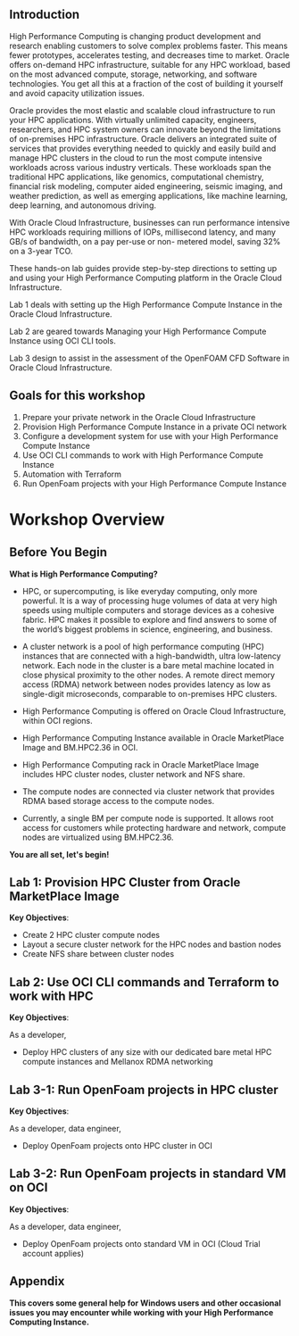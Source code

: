 ## Introduction

High Performance Computing is changing product development and research enabling customers to solve complex problems faster. This means fewer prototypes, accelerates testing, and decreases time to market. Oracle offers on-demand HPC infrastructure, suitable for any HPC workload, based on the most advanced compute, storage, networking, and software technologies. You get all this at a fraction of the cost of building it yourself and avoid capacity utilization issues.

Oracle provides the most elastic and scalable cloud infrastructure to run your HPC applications. With virtually unlimited capacity, engineers, researchers, and HPC system owners can innovate beyond the limitations of on-premises HPC infrastructure. Oracle delivers an integrated suite of services that provides everything needed to quickly and easily build and manage HPC clusters in the cloud to run the most compute intensive workloads across various industry verticals. These workloads span the traditional HPC applications, like genomics, computational chemistry, financial risk modeling, computer aided engineering, seismic imaging, and weather prediction, as well as emerging applications, like machine learning, deep learning, and autonomous driving.

With Oracle Cloud Infrastructure, businesses can run performance intensive HPC workloads requiring millions of IOPs, millisecond latency, and many GB/s of bandwidth, on a pay per-use or non- metered model, saving 32% on a 3-year TCO.

These hands-on lab guides provide step-by-step directions to setting up and using your High Performance Computing platform in the Oracle Cloud Infrastructure.

Lab 1 deals with setting up the High Performance Compute Instance in the Oracle Cloud Infrastructure.

Lab 2 are geared towards Managing your High Performance Compute Instance using OCI CLI tools.

Lab 3 design to assist in the assessment of the OpenFOAM CFD Software in Oracle Cloud Infrastructure.



## Goals for this workshop
1. Prepare your private network in the Oracle Cloud Infrastructure
2. Provision High Performance Compute Instance in a private OCI network
3. Configure a development system for use with your High Performance Compute Instance
4. Use OCI CLI commands to work with High Performance Compute Instance
5. Automation with Terraform
6. Run OpenFoam projects with your High Performance Compute Instance



# Workshop Overview

## Before You Begin
**What is High Performance Computing?**

- HPC, or supercomputing, is like everyday computing, only more powerful. It is a way of processing huge volumes of data at very high speeds using multiple computers and storage devices as a cohesive fabric. HPC makes it possible to explore and find answers to some of the world’s biggest problems in science, engineering, and business.

- A cluster network is a pool of high performance computing (HPC) instances that are connected with a high-bandwidth, ultra low-latency network. Each node in the cluster is a bare metal machine located in close physical proximity to the other nodes. A remote direct memory access (RDMA) network between nodes provides latency as low as single-digit microseconds, comparable to on-premises HPC clusters.

- High Performance Computing is offered on Oracle Cloud Infrastructure, within OCI regions.
- High Performance Computing Instance available in Oracle MarketPlace Image and BM.HPC2.36 in OCI.
- High Performance Computing rack in Oracle MarketPlace Image includes HPC cluster nodes, cluster network and NFS share.
- The compute nodes are connected via cluster network that provides RDMA based storage access to the compute nodes.
- Currently, a single BM per compute node is supported. It allows root access for customers
while protecting hardware and network, compute nodes are virtualized using BM.HPC2.36.


**You are all set, let's begin!**


## Lab 1: Provision HPC Cluster from Oracle MarketPlace Image

**Key Objectives**:
- Create 2 HPC cluster compute nodes 
- Layout a secure cluster network for the HPC nodes and bastion nodes
- Create NFS share between cluster nodes



## Lab 2: Use OCI CLI commands and Terraform to work with HPC

**Key Objectives**:

As a developer, 
- Deploy HPC clusters of any size with our dedicated bare metal HPC compute instances and Mellanox RDMA networking


## Lab 3-1: Run OpenFoam projects in HPC cluster

**Key Objectives**:

As a developer, data engineer,
- Deploy OpenFoam projects onto HPC cluster in OCI

## Lab 3-2: Run OpenFoam projects in standard VM on OCI

**Key Objectives**:

As a developer, data engineer,
- Deploy OpenFoam projects onto standard VM in OCI (Cloud Trial account applies)


## Appendix

**This covers some general help for Windows users and other occasional issues you may encounter while working with your High Performance Computing Instance.**
